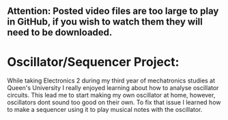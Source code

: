 ## Attention: Posted video files are too large to play in GitHub, if you wish to watch them they will need to be downloaded.

# Oscillator/Sequencer Project:
While taking Electronics 2 during my third year of mechatronics studies at Queen's University I really enjoyed learning about how to analyse oscillator circuits. This lead me to start making my own oscillator at home, however, oscillators dont sound too good on their own. To fix that issue I learned how to make a sequencer using it to play musical notes with the oscillator.     
